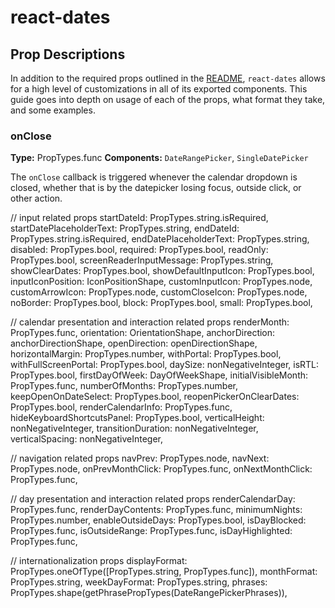 # react-dates

## Prop Descriptions

In addition to the required props outlined in the [README](https://github.com/airbnb/react-dates/blob/master/README.md), `react-dates` allows for a high level of customizations in all of its exported components. This guide goes into depth on usage of each of the props, what format they take, and some examples.

### onClose

**Type:** PropTypes.func
**Components:** `DateRangePicker`, `SingleDatePicker`

The `onClose` callback is triggered whenever the calendar dropdown is closed, whether that is by the datepicker losing focus, outside click, or other action.


  // input related props
  startDateId: PropTypes.string.isRequired,
  startDatePlaceholderText: PropTypes.string,
  endDateId: PropTypes.string.isRequired,
  endDatePlaceholderText: PropTypes.string,
  disabled: PropTypes.bool,
  required: PropTypes.bool,
  readOnly: PropTypes.bool,
  screenReaderInputMessage: PropTypes.string,
  showClearDates: PropTypes.bool,
  showDefaultInputIcon: PropTypes.bool,
  inputIconPosition: IconPositionShape,
  customInputIcon: PropTypes.node,
  customArrowIcon: PropTypes.node,
  customCloseIcon: PropTypes.node,
  noBorder: PropTypes.bool,
  block: PropTypes.bool,
  small: PropTypes.bool,

  // calendar presentation and interaction related props
  renderMonth: PropTypes.func,
  orientation: OrientationShape,
  anchorDirection: anchorDirectionShape,
  openDirection: openDirectionShape,
  horizontalMargin: PropTypes.number,
  withPortal: PropTypes.bool,
  withFullScreenPortal: PropTypes.bool,
  daySize: nonNegativeInteger,
  isRTL: PropTypes.bool,
  firstDayOfWeek: DayOfWeekShape,
  initialVisibleMonth: PropTypes.func,
  numberOfMonths: PropTypes.number,
  keepOpenOnDateSelect: PropTypes.bool,
  reopenPickerOnClearDates: PropTypes.bool,
  renderCalendarInfo: PropTypes.func,
  hideKeyboardShortcutsPanel: PropTypes.bool,
  verticalHeight: nonNegativeInteger,
  transitionDuration: nonNegativeInteger,
  verticalSpacing: nonNegativeInteger,

  // navigation related props
  navPrev: PropTypes.node,
  navNext: PropTypes.node,
  onPrevMonthClick: PropTypes.func,
  onNextMonthClick: PropTypes.func,

  // day presentation and interaction related props
  renderCalendarDay: PropTypes.func,
  renderDayContents: PropTypes.func,
  minimumNights: PropTypes.number,
  enableOutsideDays: PropTypes.bool,
  isDayBlocked: PropTypes.func,
  isOutsideRange: PropTypes.func,
  isDayHighlighted: PropTypes.func,

  // internationalization props
  displayFormat: PropTypes.oneOfType([PropTypes.string, PropTypes.func]),
  monthFormat: PropTypes.string,
  weekDayFormat: PropTypes.string,
  phrases: PropTypes.shape(getPhrasePropTypes(DateRangePickerPhrases)),